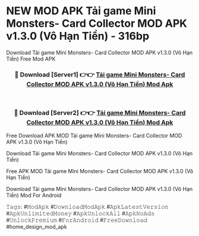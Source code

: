 # NEW MOD APK Tải game Mini Monsters- Card Collector MOD APK v1.3.0 (Vô Hạn Tiền) - 316bp
Download Tải game Mini Monsters- Card Collector MOD APK v1.3.0 (Vô Hạn Tiền) Free Mod APK

<div align="center">
<h3>🔴 Download [Server1] 👉👉 <a href="https://apk-comot.site?title=Tải_game_Mini_Monsters-_Card_Collector_MOD_APK_v1.3.0_(Vô_Hạn_Tiền)">Tải game Mini Monsters- Card Collector MOD APK v1.3.0 (Vô Hạn Tiền) Mod Apk</a></h3><br>

<h3>🔴 Download [Server2] 👉👉 <a href="https://apk-comot.site?title=Tải_game_Mini_Monsters-_Card_Collector_MOD_APK_v1.3.0_(Vô_Hạn_Tiền)">Tải game Mini Monsters- Card Collector MOD APK v1.3.0 (Vô Hạn Tiền) Mod Apk</a></h3>
</div>


Free Download APK MOD Tải game Mini Monsters- Card Collector MOD APK v1.3.0 (Vô Hạn Tiền)

Download Tải game Mini Monsters- Card Collector MOD APK v1.3.0 (Vô Hạn Tiền) 

Free APK MOD Tải game Mini Monsters- Card Collector MOD APK v1.3.0 (Vô Hạn Tiền) 

Download Tải game Mini Monsters- Card Collector MOD APK v1.3.0 (Vô Hạn Tiền) Mod For Android

𝚃𝚊𝚐𝚜: #𝙼𝚘𝚍𝙰𝚙𝚔 #𝙳𝚘𝚠𝚗𝚕𝚘𝚊𝚍𝙼𝚘𝚍𝙰𝚙𝚔 #𝙰𝚙𝚔𝙻𝚊𝚝𝚎𝚜𝚝𝚅𝚎𝚛𝚜𝚒𝚘𝚗 #𝙰𝚙𝚔𝚄𝚗𝚕𝚒𝚖𝚒𝚝𝚎𝚍𝙼𝚘𝚗𝚎𝚢 #𝙰𝚙𝚔𝚄𝚗𝚕𝚘𝚌𝚔𝙰𝚕𝚕 #𝙰𝚙𝚔𝙽𝚘𝙰𝚍𝚜 #𝚄𝚗𝚕𝚘𝚌𝚔𝙿𝚛𝚎𝚖𝚒𝚞𝚖 #𝙵𝚘𝚛𝙰𝚗𝚍𝚛𝚘𝚒𝚍 #𝙵𝚛𝚎𝚎𝙳𝚘𝚠𝚗𝚕𝚘𝚊𝚍 #home_design_mod_apk
